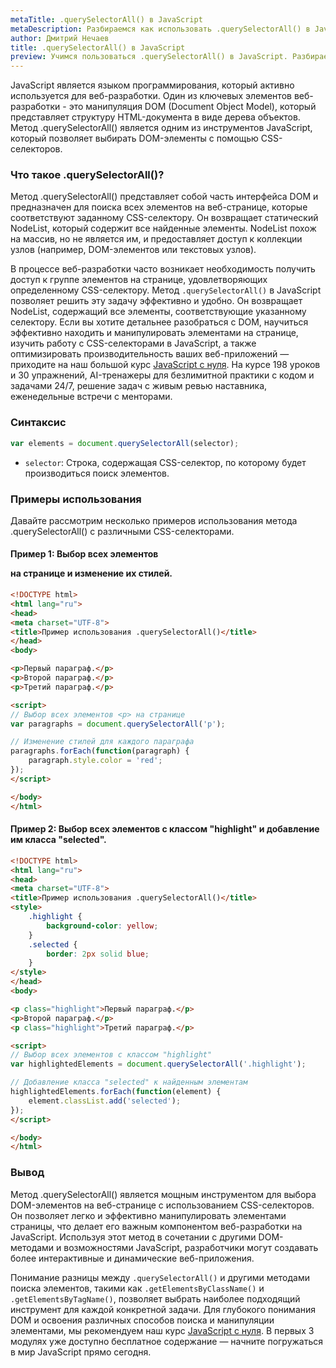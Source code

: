 ```yaml
---
metaTitle: .querySelectorAll() в JavaScript
metaDescription: Разбираемся как использовать .querySelectorAll() в JavaScript
author: Дмитрий Нечаев
title: .querySelectorAll() в JavaScript
preview: Учимся пользоваться .querySelectorAll() в JavaScript. Разбираем примеры использования
---
```


JavaScript является языком программирования, который активно используется для веб-разработки. Один из ключевых элементов веб-разработки - это манипуляция DOM (Document Object Model), который представляет структуру HTML-документа в виде дерева объектов. Метод .querySelectorAll() является одним из инструментов JavaScript, который позволяет выбирать DOM-элементы с помощью CSS-селекторов.

### Что такое .querySelectorAll()?

Метод .querySelectorAll() представляет собой часть интерфейса DOM и предназначен для поиска всех элементов на веб-странице, которые соответствуют заданному CSS-селектору. Он возвращает статический NodeList, который содержит все найденные элементы. NodeList похож на массив, но не является им, и предоставляет доступ к коллекции узлов (например, DOM-элементов или текстовых узлов).

В процессе веб-разработки часто возникает необходимость получить доступ к группе элементов на странице, удовлетворяющих определенному CSS-селектору. Метод `.querySelectorAll()` в JavaScript позволяет решить эту задачу эффективно и удобно. Он возвращает NodeList, содержащий все элементы, соответствующие указанному селектору. Если вы хотите детальнее разобраться с DOM, научиться эффективно находить и манипулировать элементами на странице, изучить работу с CSS-селекторами в JavaScript, а также оптимизировать производительность ваших веб-приложений — приходите на наш большой курс [JavaScript с нуля](https://purpleschool.ru/course/javascript-basics?utm_source=knowledgebase&utm_medium=text&utm_campaign=querySelectorAll-v-javascript). На курсе 198 уроков и 30 упражнений, AI-тренажеры для безлимитной практики с кодом и задачами 24/7, решение задач с живым ревью наставника, еженедельные встречи с менторами.

### Синтаксис

```javascript
var elements = document.querySelectorAll(selector);
```

- `selector`: Строка, содержащая CSS-селектор, по которому будет производиться поиск элементов.

### Примеры использования

Давайте рассмотрим несколько примеров использования метода .querySelectorAll() с различными CSS-селекторами.

#### Пример 1: Выбор всех элементов <p> на странице и изменение их стилей.

```html
<!DOCTYPE html>
<html lang="ru">
<head>
<meta charset="UTF-8">
<title>Пример использования .querySelectorAll()</title>
</head>
<body>

<p>Первый параграф.</p>
<p>Второй параграф.</p>
<p>Третий параграф.</p>

<script>
// Выбор всех элементов <p> на странице
var paragraphs = document.querySelectorAll('p');

// Изменение стилей для каждого параграфа
paragraphs.forEach(function(paragraph) {
    paragraph.style.color = 'red';
});
</script>

</body>
</html>
```

#### Пример 2: Выбор всех элементов с классом "highlight" и добавление им класса "selected".

```html
<!DOCTYPE html>
<html lang="ru">
<head>
<meta charset="UTF-8">
<title>Пример использования .querySelectorAll()</title>
<style>
    .highlight {
        background-color: yellow;
    }
    .selected {
        border: 2px solid blue;
    }
</style>
</head>
<body>

<p class="highlight">Первый параграф.</p>
<p>Второй параграф.</p>
<p class="highlight">Третий параграф.</p>

<script>
// Выбор всех элементов с классом "highlight"
var highlightedElements = document.querySelectorAll('.highlight');

// Добавление класса "selected" к найденным элементам
highlightedElements.forEach(function(element) {
    element.classList.add('selected');
});
</script>

</body>
</html>
```

### Вывод

Метод .querySelectorAll() является мощным инструментом для выбора DOM-элементов на веб-странице с использованием CSS-селекторов. Он позволяет легко и эффективно манипулировать элементами страницы, что делает его важным компонентом веб-разработки на JavaScript. Используя этот метод в сочетании с другими DOM-методами и возможностями JavaScript, разработчики могут создавать более интерактивные и динамические веб-приложения.

Понимание разницы между `.querySelectorAll()` и другими методами поиска элементов, такими как `.getElementsByClassName()` и `.getElementsByTagName()`, позволяет выбрать наиболее подходящий инструмент для каждой конкретной задачи. Для глубокого понимания DOM и освоения различных способов поиска и манипуляции элементами, мы рекомендуем наш курс [JavaScript с нуля](https://purpleschool.ru/course/javascript-basics?utm_source=knowledgebase&utm_medium=text&utm_campaign=querySelectorAll-v-javascript). В первых 3 модулях уже доступно бесплатное содержание — начните погружаться в мир JavaScript прямо сегодня.
